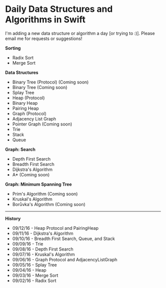 # Daily Data Structures and Algorithms in Swift

I'm adding a new data structure or algorithm a day [or trying to :)]. Please email me for requests or suggestions!

**Sorting**
- Radix Sort
- Merge Sort
 
**Data Structures**
- Binary Tree (Protocol) (Coming soon)
 - Binary Tree (Coming soon)
 - Splay Tree
- Heap (Protocol)
 - Binary Heap
 - Pairing Heap
- Graph (Protocol)
 - Adjacency List Graph
 - Pointer Graph (Coming soon)
- Trie
- Stack
- Queue

**Graph: Search**
- Depth First Search
- Breadth First Search
- Dijkstra's Algorithm
- A* (Coming soon)

**Graph: Minimum Spanning Tree**
- Prim's Algorithm (Coming soon)
- Kruskal's Algorithm
- Borůvka's Algorithm (Coming soon)

---

**History**
- 09/12/16 - Heap Protocol and PairingHeap
- 09/11/16 - Dijkstra's Algorithm
- 09/10/16 - Breadth First Search, Queue, and Stack
- 09/09/16 - Trie
- 09/08/16 - Depth First Search
- 09/07/16 - Kruskal's Algorithm
- 09/06/16 - Graph Protocol and AdjacencyListGraph
- 09/05/16 - Splay Tree
- 09/04/16 - Heap
- 09/03/16 - Merge Sort
- 09/02/16 - Radix Sort
